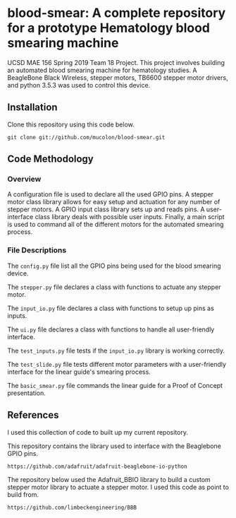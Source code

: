 blood-smear: A complete repository for a prototype Hematology blood smearing machine
======================
UCSD MAE 156 Spring 2019 Team 18 Project. This project involves building an automated blood smearing machine for hematology studies. A BeagleBone Black Wireless, stepper motors, TB6600 stepper motor drivers, and python 3.5.3 was used to control this device.


Installation
-----------------------
Clone this repository using this code below.
```
git clone git://github.com/mucolon/blood-smear.git
```


Code Methodology
--------------------------------
### Overview
A configuration file is used to declare all the used GPIO pins. A stepper motor class library allows for easy setup and actuation for any number of stepper motors. A GPIO input class library sets up and reads pins. A user-interface class library deals with possible user inputs. Finally, a main script is used to command all of the different motors for the automated smearing process.

### File Descriptions
The `config.py` file list all the GPIO pins being used for the blood smearing device.

The `stepper.py` file declares a class with functions to actuate any stepper motor.

The `input_io.py` file declares a class with functions to setup up pins as inputs.

The `ui.py` file declares a class with functions to handle all user-friendly interface.

The `test_inputs.py` file tests if the `input_io.py` library is working correctly.

The `test_slide.py` file tests different motor parameters with a user-friendly interface for the linear guide's smearing process.

The `basic_smear.py` file commands the linear guide for a Proof of Concept presentation.


References
---------------------------
I used this collection of code to built up my current repository.

This repository contains the library used to interface with the Beaglebone GPIO pins.
```
https://github.com/adafruit/adafruit-beaglebone-io-python
```
The repository below used the Adafruit_BBIO library to build a custom stepper motor library to actuate a stepper motor. I used this code as point to build from.
```
https://github.com/limbeckengineering/BBB
```
